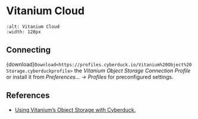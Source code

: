 Vitanium Cloud
===

```{image} https://cdn.cyberduck.io/img/providers/vitanium.png
:alt: Vitanium Cloud
:width: 128px
```

## Connecting

{download}`Download<https://profiles.cyberduck.io/Vitanium%20Object%20Storage.cyberduckprofile>` the *Vitanium Object Storage Connection Profile* or install it from *Preferences… → Profiles* for preconfigured settings.

## References

- [Using Vitanium’s Object Storage with Cyberduck.](https://vitanium.com/using-vitaniums-object-storage-with-cyberduck/)
